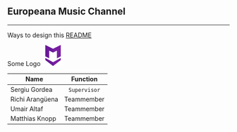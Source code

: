 Europeana Music Channel 
------------

---


Ways to design this [README](https://github.com/adam-p/markdown-here/wiki/Markdown-Cheatsheet)

Some Logo 
![alt text][logo]

[logo]: https://github.com/adam-p/markdown-here/raw/master/src/common/images/icon48.png "Logo Title Text 2"


| **Name**        | **Function** |
| --------------- |:------------:|
| Sergiu Gordea   | `Supervisor` |
| Richi Arangüena | Teammember   |
| Umair Altaf     | Teammember   |
| Matthias Knopp  | Teammember   | 

